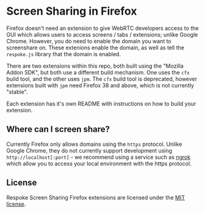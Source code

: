# Screen Sharing in Firefox

Firefox doesn't need an extension to give WebRTC developers access to the GUI which allows users to access screens /
tabs / extensions; unlike Google Chrome. However, you do need to enable the domain you want to screenshare on. These
extenions enable the domain, as well as tell the `respoke.js` library that the domain is enabled.

There are two extensions within this repo, both built using the "Mozilla Addon SDK", but both use a different build
mechanism. One uses the `cfx` build tool, and the other uses `jpm`. The `cfx` build tool is deprecated, however
extensions built with `jpm` need Firefox 38 and above, which is not currently "stable".

Each extension has it's own README with instructions on how to build your extension.

## Where can I screen share?

Currently Firefox only allows domains using the `https` protocol. Unlike Google Chrome, they do not currently support
development using `http://localhost[:port]` - we recommend using a service such as [ngrok](https://ngrok.com/) which
allow you to access your local environment with the https protocol.

## License

Respoke Screen Sharing Firefox extensions are licensed under the [MIT license](LICENSE).
